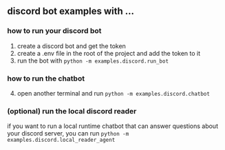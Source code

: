 ## discord bot examples with ...

### how to run your discord bot

1. create a discord bot and get the token
2. create a .env file in the root of the project and add the token to it
3. run the bot with `python -m examples.discord.run_bot`

### how to run the chatbot
4. open another terminal and run `python -m examples.discord.chatbot`

### (optional) run the local discord reader
if you want to run a local runtime chatbot that can answer questions about your discord server, you can run `python -m examples.discord.local_reader_agent`
